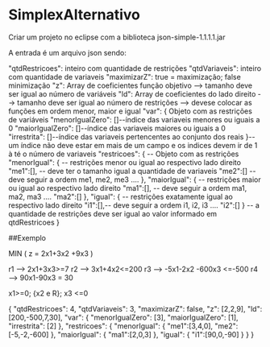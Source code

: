 # SimplexAlternativo

Criar um projeto no eclipse com a biblioteca json-simple-1.1.1.1.jar

A entrada é um arquivo json sendo:

"qtdRestricoes": inteiro com quantidade de restrições
"qtdVariaveis": inteiro com quantidade de variaveis
"maximizarZ": true = maximização; false minimização
"z": Array de coeficientes função objetivo --> tamanho deve ser igual ao número de variáveis
"ld": Array de coeficientes do lado direito --> tamanho deve ser igual ao número de restrições --> devese colocar as funções em ordem menor, maior e igual
"var": { Objeto com as restrições de variáveis
    "menorIgualZero": []--índice das variaveis menores ou iguais a 0
    "maiorIgualZero": []--índice das variaveis maiores ou iguais a 0
    "irrestrita": []--índice das variaveis pertencentes ao conjunto dos reais
}-- um índice não deve estar em mais de um campo e os indices devem ir de 1 à té o número de variaveis
"restricoes": { --  Objeto com as restrições
    "menorIgual": { -- restrições menor ou igual ao respectivo lado direito
      "me1":[], -- deve ter o tamanho igual a quantidade de variaveis
      "me2":[] -- deve seguir a ordem me1, me2, me3 ....
    },
    "maiorIgual": { -- restrições maior ou igual ao respectivo lado direito
      "ma1":[], -- deve seguir a ordem ma1, ma2, ma3 ....
      "ma2":[]
     },
    "igual": { -- restrições exatamente igual ao respectivo lado direito
      "i1":[],-- deve seguir a ordem i1, i2, i3 ....
      "i2":[]
     } -- a quantidade de restrições deve ser igual ao valor informado em qtdRestricoes
}

##Exemplo

MIN ( z = 2x1+3x2 +9x3 )

r1 --> 2x1+3x3>=7
r2 --> 3x1+4x2<=200
r3 --> -5x1-2x2 -600x3 <=-500
r4 --> 90x1-90x3 = 30

x1>=0; {x2 e R}; x3 <=0

{
    "qtdRestricoes": 4,
    "qtdVariaveis": 3,
    "maximizarZ": false,
    "z": [2,2,9],
    "ld": [200,-500,7,30],
    "var": {
        "menorIgualZero": [3],
        "maiorIgualZero": [1],
        "irrestrita": [2]
    },
    "restricoes": {
        "menorIgual": {
          "me1":[3,4,0],
          "me2":[-5,-2,-600]
        },
        "maiorIgual": {
          "ma1":[2,0,3]
         },
        "igual": {
          "i1":[90,0,-90]
         }
    }
}




